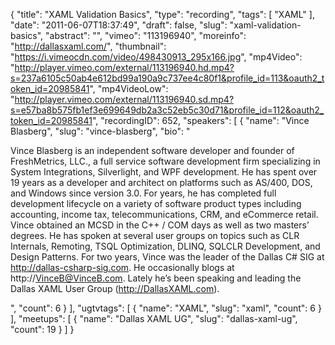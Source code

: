 {
  "title": "XAML Validation Basics",
  "type": "recording",
  "tags": [
    "XAML"
  ],
  "date": "2011-06-07T18:37:49",
  "draft": false,
  "slug": "xaml-validation-basics",
  "abstract": "",
  "vimeo": "113196940",
  "moreinfo": "http://dallasxaml.com/",
  "thumbnail": "https://i.vimeocdn.com/video/498430913_295x166.jpg",
  "mp4Video": "http://player.vimeo.com/external/113196940.hd.mp4?s=237a6105c50ab4e612bd99a190a9c737ee4c80f1&profile_id=113&oauth2_token_id=20985841",
  "mp4VideoLow": "http://player.vimeo.com/external/113196940.sd.mp4?s=e57ba8b575fb1ef3e699649db2a3c52eb5c30d71&profile_id=112&oauth2_token_id=20985841",
  "recordingID": 652,
  "speakers": [
    {
      "name": "Vince Blasberg",
      "slug": "vince-blasberg",
      "bio": "<p>Vince Blasberg is an independent software developer and founder of FreshMetrics, LLC., a full service software development firm specializing in System Integrations, Silverlight, and WPF development. He has spent over 19 years as a developer and architect on platforms such as AS/400, DOS, and Windows since version 3.0. For years, he has completed full development lifecycle on a variety of software product types including accounting, income tax, telecommunications, CRM, and eCommerce retail. Vince obtained an MCSD in the C++ / COM days as well as two masters’ degrees. He has spoken at several user groups on topics such as CLR Internals, Remoting, TSQL Optimization, DLINQ, SQLCLR Development, and Design Patterns. For two years, Vince was the leader of the Dallas C# SIG at http://dallas-csharp-sig.com. He occasionally blogs at http://VinceB@VinceB.com. Lately he’s been speaking and leading the Dallas XAML User Group (http://DallasXAML.com).</p>",
      "count": 6
    }
  ],
  "ugtvtags": [
    {
      "name": "XAML",
      "slug": "xaml",
      "count": 6
    }
  ],
  "meetups": [
    {
      "name": "Dallas XAML UG",
      "slug": "dallas-xaml-ug",
      "count": 19
    }
  ]
}